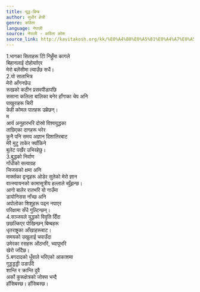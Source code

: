 ```yaml
---
title: युद्ध-बिम्ब
author: सुधीर क्षेत्री
genre: कविता
language: नेपाली
source: नेपाली - कविता कोश
source_link: http://kavitakosh.org/kk/%E0%A4%B8%E0%A5%81%E0%A4%A7%E0%A5%80%E0%A4%B0_%E0%A4%95%E0%A5%8D%E0%A4%B7%E0%A5%87%E0%A4%A4%E0%A5%8D%E0%A4%B0%E0%A5%80
---
```


1.भागका सिताहरू टिो निहुँमा कागले  
बिहानलाई दोहोर्यााएर  
मेरो बलेंसीमा ल्याउँछ सधैं।  
2.यो साताभित्र  
मेरो आँगनछेउ  
रूखको कठीन प्रसवपीडापछि  
ससाना कलिला बालिका बनेर हॉंगाका चेप अनि  
पाखुराहरू चिरी  
केही कोमल पातहरू उम्रेछन्।  
म  
आर्य अनुहारभरि दोस्रो विश्वयुद्धका  
ताछिएका दागहरू भरेर  
कुनै पनि समय अज्ञान दिशातिरबाट  
मेरै मुटु ताकेर फ्यॉंकिने  
बुलेट पर्खेर उभिरहेछु।  
3.बुद्धको निर्वाण  
गॉंधीको सत्याग्रह  
जिजसको क्षमा अनि  
मार्क्सका द्वन्द्वहरू ओडेर सुतेको मेरो ज्ञान  
वात्स्यायनको कामासूत्रीय हल्लाले ब्युँझन्छ।  
आगो बालेर रातभरि यो गाउँमा  
डायोनिसस नॉंच्छ अनि  
अपोलोका शिशुहरू पढ्न नपाएर  
परिक्षामा सँधै गुल्टिन्छन्।  
4.सञ्जयले युद्धको विवृति दिँदा  
छछल्किएर पोखिन्छन् बिम्बहरू  
धृतराष्ट्रका आँखाहरूबाट।  
समयको उखुलाई चपाउँदा  
उमेरका रसहरू ओंठभरि, च्यापूभरि  
खेरो जॉंदैछ।  
5.बगदादको धुँवाले भरिएको आकाशमा  
गुड्डड्डड्डी उडाउँदै  
शान्ति र क्रान्ति दुवै  
अर्को कुरूक्षेत्रको जोक्स भन्दै  
हॉंसिबस्छ। हॉंसिबस्छ।
